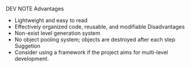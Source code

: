 DEV NOTE
Advantages     
- Lightweight and easy to read
- Effectively organized code, reusable, and modifiable
Disadvantages
- Non-exist level generation system
- No object pooling system; objects are destroyed after each step
Suggetion
- Consider using a framework if the project aims for multi-level development.
